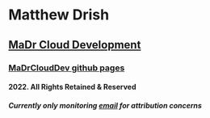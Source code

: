 # Matthew Drish
## [MaDr Cloud Development](https://madr.io/)
### [MaDrCloudDev github pages](https://madrclouddev.github.io/)
#### 2022. All Rights Retained & Reserved
##### Currently only monitoring [email](mailto:azbusiness@madr.io) for attribution concerns
